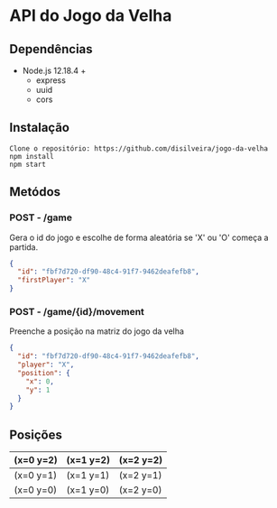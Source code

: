# API do Jogo da Velha

## Dependências

- Node.js 12.18.4 +
  - express
  - uuid
  - cors

## Instalação

```
Clone o repositório: https://github.com/disilveira/jogo-da-velha
npm install
npm start
```

## Metódos

### POST - /game

Gera o id do jogo e escolhe de forma aleatória se 'X' ou 'O' começa a partida.

```json
{
  "id": "fbf7d720-df90-48c4-91f7-9462deafefb8",
  "firstPlayer": "X"
}
```

### POST - /game/{id}/movement

Preenche a posição na matriz do jogo da velha

```json
{
  "id": "fbf7d720-df90-48c4-91f7-9462deafefb8",
  "player": "X",
  "position": {
    "x": 0,
    "y": 1
  }
}
```

## Posições

| (x=0 y=2) | (x=1 y=2) | (x=2 y=2) |
|-----------|-----------|-----------|
| (x=0 y=1) | (x=1 y=1) | (x=2 y=1) |
| (x=0 y=0) | (x=1 y=0) | (x=2 y=0) |